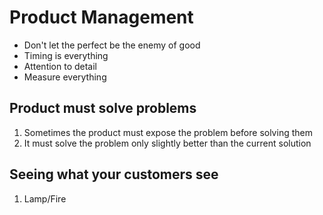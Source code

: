 # Product Management

* Don't let the perfect be the enemy of good
* Timing is everything
* Attention to detail
* Measure everything

## Product must solve problems

1. Sometimes the product must expose the problem before solving them
2. It must solve the problem only slightly better than the current solution

## Seeing what your customers see

1. Lamp/Fire

